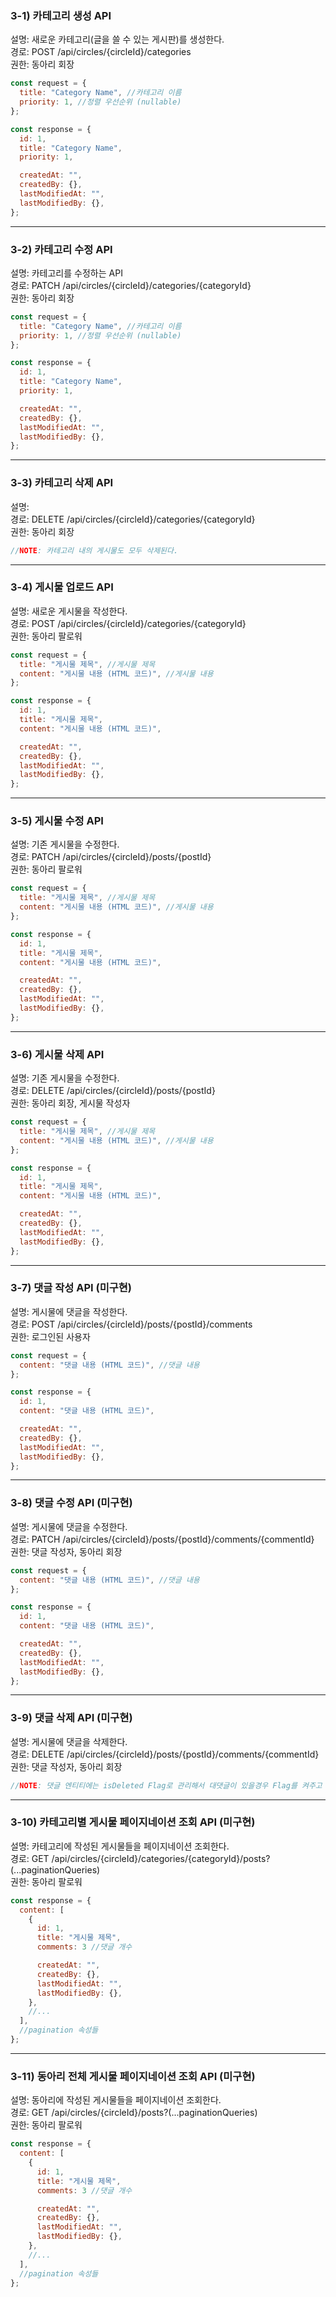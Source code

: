 ### 3-1) 카테고리 생성 API

설명: 새로운 카테고리(글을 쓸 수 있는 게시판)를 생성한다.  
경로: POST /api/circles/{circleId}/categories  
권한: 동아리 회장

```js
const request = {
  title: "Category Name", //카테고리 이름
  priority: 1, //정렬 우선순위 (nullable)
};

const response = {
  id: 1,
  title: "Category Name",
  priority: 1,

  createdAt: "",
  createdBy: {},
  lastModifiedAt: "",
  lastModifiedBy: {},
};
```

---

### 3-2) 카테고리 수정 API

설명: 카테고리를 수정하는 API  
경로: PATCH /api/circles/{circleId}/categories/{categoryId}  
권한: 동아리 회장

```js
const request = {
  title: "Category Name", //카테고리 이름
  priority: 1, //정렬 우선순위 (nullable)
};

const response = {
  id: 1,
  title: "Category Name",
  priority: 1,

  createdAt: "",
  createdBy: {},
  lastModifiedAt: "",
  lastModifiedBy: {},
};
```

---

### 3-3) 카테고리 삭제 API

설명:  
경로: DELETE /api/circles/{circleId}/categories/{categoryId}  
권한: 동아리 회장

```js
//NOTE: 카테고리 내의 게시물도 모두 삭제된다.
```

---

### 3-4) 게시물 업로드 API

설명: 새로운 게시물을 작성한다.  
경로: POST /api/circles/{circleId}/categories/{categoryId}  
권한: 동아리 팔로워

```js
const request = {
  title: "게시물 제목", //게시물 제목
  content: "게시물 내용 (HTML 코드)", //게시물 내용
};

const response = {
  id: 1,
  title: "게시물 제목",
  content: "게시물 내용 (HTML 코드)",

  createdAt: "",
  createdBy: {},
  lastModifiedAt: "",
  lastModifiedBy: {},
};
```

---

### 3-5) 게시물 수정 API

설명: 기존 게시물을 수정한다.  
경로: PATCH /api/circles/{circleId}/posts/{postId}  
권한: 동아리 팔로워

```js
const request = {
  title: "게시물 제목", //게시물 제목
  content: "게시물 내용 (HTML 코드)", //게시물 내용
};

const response = {
  id: 1,
  title: "게시물 제목",
  content: "게시물 내용 (HTML 코드)",

  createdAt: "",
  createdBy: {},
  lastModifiedAt: "",
  lastModifiedBy: {},
};
```

---

### 3-6) 게시물 삭제 API

설명: 기존 게시물을 수정한다.  
경로: DELETE /api/circles/{circleId}/posts/{postId}  
권한: 동아리 회장, 게시물 작성자

```js
const request = {
  title: "게시물 제목", //게시물 제목
  content: "게시물 내용 (HTML 코드)", //게시물 내용
};

const response = {
  id: 1,
  title: "게시물 제목",
  content: "게시물 내용 (HTML 코드)",

  createdAt: "",
  createdBy: {},
  lastModifiedAt: "",
  lastModifiedBy: {},
};
```

---

### 3-7) 댓글 작성 API (미구현)

설명: 게시물에 댓글을 작성한다.  
경로: POST /api/circles/{circleId}/posts/{postId}/comments  
권한: 로그인된 사용자

```js
const request = {
  content: "댓글 내용 (HTML 코드)", //댓글 내용
};

const response = {
  id: 1,
  content: "댓글 내용 (HTML 코드)",

  createdAt: "",
  createdBy: {},
  lastModifiedAt: "",
  lastModifiedBy: {},
};
```

---

### 3-8) 댓글 수정 API (미구현)

설명: 게시물에 댓글을 수정한다.  
경로: PATCH /api/circles/{circleId}/posts/{postId}/comments/{commentId}  
권한: 댓글 작성자, 동아리 회장

```js
const request = {
  content: "댓글 내용 (HTML 코드)", //댓글 내용
};

const response = {
  id: 1,
  content: "댓글 내용 (HTML 코드)",

  createdAt: "",
  createdBy: {},
  lastModifiedAt: "",
  lastModifiedBy: {},
};
```

---

### 3-9) 댓글 삭제 API (미구현)

설명: 게시물에 댓글을 삭제한다.  
경로: DELETE /api/circles/{circleId}/posts/{postId}/comments/{commentId}  
권한: 댓글 작성자, 동아리 회장

```js
//NOTE: 댓글 엔티티에는 isDeleted Flag로 관리해서 대댓글이 있을경우 Flag를 켜주고 걸러서 보여준다.
```

---

### 3-10) 카테고리별 게시물 페이지네이션 조회 API (미구현)

설명: 카테고리에 작성된 게시물들을 페이지네이션 조회한다.  
경로: GET /api/circles/{circleId}/categories/{categoryId}/posts?(...paginationQueries)  
권한: 동아리 팔로워

```js
const response = {
  content: [
    {
      id: 1,
      title: "게시물 제목",
      comments: 3 //댓글 개수

      createdAt: "",
      createdBy: {},
      lastModifiedAt: "",
      lastModifiedBy: {},
    },
    //...
  ],
  //pagination 속성들
};
```

---

### 3-11) 동아리 전체 게시물 페이지네이션 조회 API (미구현)

설명: 동아리에 작성된 게시물들을 페이지네이션 조회한다.  
경로: GET /api/circles/{circleId}/posts?(...paginationQueries)  
권한: 동아리 팔로워

```js
const response = {
  content: [
    {
      id: 1,
      title: "게시물 제목",
      comments: 3 //댓글 개수

      createdAt: "",
      createdBy: {},
      lastModifiedAt: "",
      lastModifiedBy: {},
    },
    //...
  ],
  //pagination 속성들
};
```
